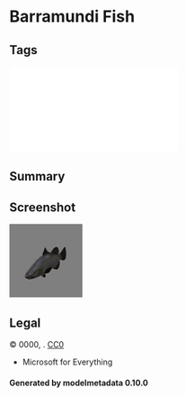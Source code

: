 # Barramundi Fish

## Tags

![sharable](./README-sharable.md)

## Summary

 

## Screenshot

![screenshot](screenshot/screenshot.jpg)

## Legal

&copy; 0000, . [CC0](https://creativecommons.org/publicdomain/zero/1.0/legalcode)

 - Microsoft for Everything

#### Generated by modelmetadata 0.10.0